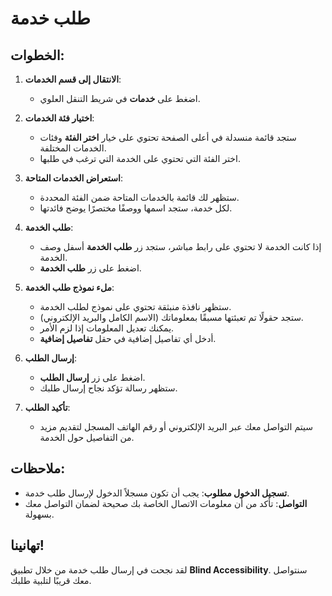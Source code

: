 # طلب خدمة

## الخطوات:

1. **الانتقال إلى قسم الخدمات**:

   - اضغط على **خدمات** في شريط التنقل العلوي.

2. **اختيار فئة الخدمات**:

   - ستجد قائمة منسدلة في أعلى الصفحة تحتوي على خيار **اختر الفئة** وفئات الخدمات المختلفة.
   - اختر الفئة التي تحتوي على الخدمة التي ترغب في طلبها.

3. **استعراض الخدمات المتاحة**:

   - ستظهر لك قائمة بالخدمات المتاحة ضمن الفئة المحددة.
   - لكل خدمة، ستجد اسمها ووصفًا مختصرًا يوضح فائدتها.

4. **طلب الخدمة**:

   - إذا كانت الخدمة لا تحتوي على رابط مباشر، ستجد زر **طلب الخدمة** أسفل وصف الخدمة.
   - اضغط على زر **طلب الخدمة**.

5. **ملء نموذج طلب الخدمة**:

   - ستظهر نافذة منبثقة تحتوي على نموذج لطلب الخدمة.
   - ستجد حقولًا تم تعبئتها مسبقًا بمعلوماتك (الاسم الكامل والبريد الإلكتروني).
   - يمكنك تعديل المعلومات إذا لزم الأمر.
   - أدخل أي تفاصيل إضافية في حقل **تفاصيل إضافية**.

6. **إرسال الطلب**:

   - اضغط على زر **إرسال الطلب**.
   - ستظهر رسالة تؤكد نجاح إرسال طلبك.

7. **تأكيد الطلب**:

   - سيتم التواصل معك عبر البريد الإلكتروني أو رقم الهاتف المسجل لتقديم مزيد من التفاصيل حول الخدمة.

## ملاحظات:

- **تسجيل الدخول مطلوب**: يجب أن تكون مسجلاً الدخول لإرسال طلب خدمة.
- **التواصل**: تأكد من أن معلومات الاتصال الخاصة بك صحيحة لضمان التواصل معك بسهولة.

## تهانينا!

لقد نجحت في إرسال طلب خدمة من خلال تطبيق **Blind Accessibility**. سنتواصل معك قريبًا لتلبية طلبك.